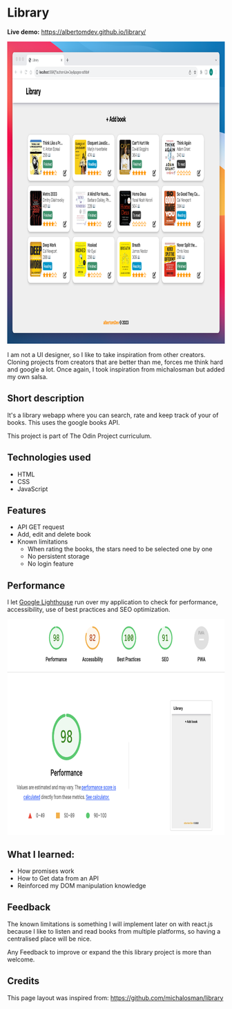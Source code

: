 # Library

**Live demo:** https://albertomdev.github.io/library/

<img src="img/library-showcase.png" height="700">

I am not a UI designer, so I like to take inspiration from other creators. Cloning projects from creators that are better than me, forces me think hard and google a lot. Once again, I took inspiration from michalosman but added my own salsa.

## Short description

It's a library webapp where you can search, rate and keep track of your of books. This uses the google books API.

This project is part of The Odin Project curriculum.

## Technologies used

- HTML
- CSS
- JavaScript

## Features

- API GET request
- Add, edit and delete book
- Known limitations
  - When rating the books, the stars need to be selected one by one
  - No persistent storage
  - No login feature

## Performance

I let [Google Lighthouse](https://chrome.google.com/webstore/detail/lighthouse/blipmdconlkpinefehnmjammfjpmpbjk?hl=en) run over my application to check for performance, accessibility, use of best practices and SEO optimization.

<img src="img/metrics.png" height="500">

## What I learned:

- How promises work
- How to Get data from an API
- Reinforced my DOM manipulation knowledge

## Feedback

The known limitations is something I will implement later on with react.js because I like to listen and read books from multiple platforms, so having a centralised place will be nice.

Any Feedback to improve or expand the this library project is more than welcome.

## Credits

This page layout was inspired from: https://github.com/michalosman/library

